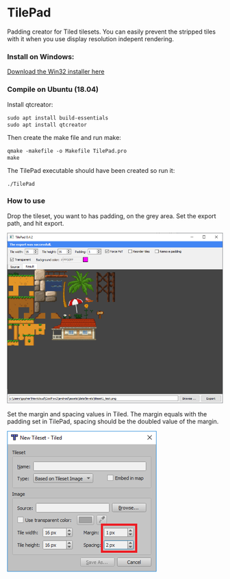 TilePad
=======

Padding creator for Tiled tilesets. You can easily prevent the stripped tiles with it when you use display resolution indepent rendering.

### Install on Windows:

[Download the Win32 installer here](https://github.com/goph-R/TilePad/releases/download/0.4.2/tilepad-setup-0.4.2.exe)

### Compile on Ubuntu (18.04)

Install qtcreator:

```
sudo apt install build-essentials
sudo apt install qtcreator
```

Then create the make file and run make:

```
qmake -makefile -o Makefile TilePad.pro
make
```

The TilePad executable should have been created so run it:

```
./TilePad
```

### How to use

Drop the tileset, you want to has padding, on the grey area. Set the export path, and hit export.

![Screenshot](https://raw.githubusercontent.com/goph-R/TilePad/master/images/screenshot.png)

Set the margin and spacing values in Tiled. The margin equals with the padding set in TilePad, spacing should be the doubled value of the margin.

![Screenshot](https://raw.githubusercontent.com/goph-R/TilePad/master/images/tiled_settings.png)
